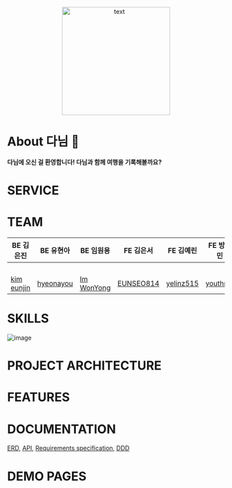 <p align="center">
<!--   <img src="https://user-images.githubusercontent.com/62506973/203925322-9af9c0be-a509-49a2-8708-88244460deda.png" alt="text" width="number" height="250px"/> -->
  <img src="https://user-images.githubusercontent.com/62506973/203925322-9af9c0be-a509-49a2-8708-88244460deda.png" alt="text" width="number" height="250px"/>
</p>



# About 다님 🌴
**다님에 오신 걸 환영합니다! 다님과 함께 여행을 기록해볼까요?**

# SERVICE

# TEAM
<html>
<body>
<!--StartFragment--><!DOCTYPE html>

BE 김은진 | BE 유현아 | BE 임원용 | FE 김은서 | FE 김예린 | FE 방혜민
-- | -- | -- | -- | -- | --
  |   |   |   |   |  
[kim eunjin](https://github.com/2d3k)|[hyeonayou](https://github.com/hyeonayou)|[Im WonYong](https://github.com/ImWonYong)|[EUNSEO814](https://github.com/EUNSEO814)|[yelinz515](https://github.com/yelinz515)|[youthmn](https://github.com/youthmn)

# SKILLS
![image](https://user-images.githubusercontent.com/102038283/203927977-5d258e99-9ffd-4d5d-87fe-4474d657471a.png)

# PROJECT ARCHITECTURE

# FEATURES

# DOCUMENTATION
[ERD](https://github.com/codestates-seb/seb40_main_018/wiki/ERD-Design), [API](https://github.com/codestates-seb/seb40_main_018/wiki/API-statement), [Requirements specification](https://github.com/codestates-seb/seb40_main_018/wiki/Requirements-specification), [DDD](https://github.com/codestates-seb/seb40_main_018/wiki/DDD)

# DEMO PAGES

